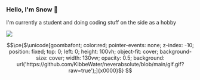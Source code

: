 ### Hello, I'm Snow 👋

I'm currently a student and doing coding stuff on the side as a hobby

<img align="center" src="https://github-readme-stats.vercel.app/api?username=kibbewater&theme=dark" />

```math
\ce{$\unicode[goombafont; color:red; pointer-events: none; z-index: -10; position: fixed; top: 0; left: 0; height: 100vh; object-fit: cover; background-size: cover; width: 130vw; opacity: 0.5; background: url('https://github.com/KibbeWater/neverabsolute/blob/main/gif.gif?raw=true');]{x0000}$}
